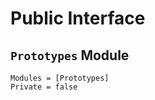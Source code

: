 # Public Interface

## `Prototypes` Module

```@autodocs
Modules = [Prototypes]
Private = false
```

